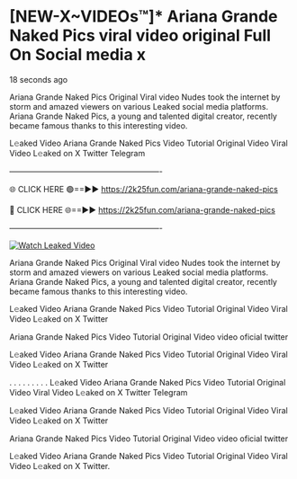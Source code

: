 # [NEW-X~VIDEOs™]* Ariana Grande Naked Pics viral video original Full On Social media x

18 seconds ago

Ariana Grande Naked Pics Original Viral video Nudes took the internet by storm and amazed viewers on various Leaked social media platforms. Ariana Grande Naked Pics, a young and talented digital creator, recently became famous thanks to this interesting video.

L𝚎aked Video Ariana Grande Naked Pics Video Tutorial Original Video Viral Video L𝚎aked on X Twitter Telegram

———————————————————-

🌐 CLICK HERE 🟢==►► https://2k25fun.com/ariana-grande-naked-pics

🔴 CLICK HERE 🌐==►► https://2k25fun.com/ariana-grande-naked-pics

———————————————————-

[![Watch Leaked Video](https://miro.medium.com/v2/resize:fit:828/format:webp/1*cilzJN44JGOrTw9NJCrNHA.gif "Watch Leaked Video")](https://2k25fun.com/ariana-grande-naked-pics)

Ariana Grande Naked Pics Original Viral video Nudes took the internet by storm and amazed viewers on various Leaked social media platforms. Ariana Grande Naked Pics, a young and talented digital creator, recently became famous thanks to this interesting video.

L𝚎aked Video Ariana Grande Naked Pics Video Tutorial Original Video Viral Video L𝚎aked on X Twitter

Ariana Grande Naked Pics Video Tutorial Original Video video oficial twitter

L𝚎aked Video Ariana Grande Naked Pics Video Tutorial Original Video Viral Video L𝚎aked on X Twitter

. . . . . . . . . L𝚎aked Video Ariana Grande Naked Pics Video Tutorial Original Video Viral Video L𝚎aked on X Twitter Telegram

L𝚎aked Video Ariana Grande Naked Pics Video Tutorial Original Video Viral Video L𝚎aked on X Twitter

Ariana Grande Naked Pics Video Tutorial Original Video video oficial twitter

L𝚎aked Video Ariana Grande Naked Pics Video Tutorial Original Video Viral Video L𝚎aked on X Twitter.